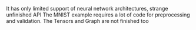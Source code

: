 It has only limited support of neural network architectures, strange unfinished API 
The MNIST example requires a lot of code for preprocessing and validation. 
The Tensors and Graph are not finished too